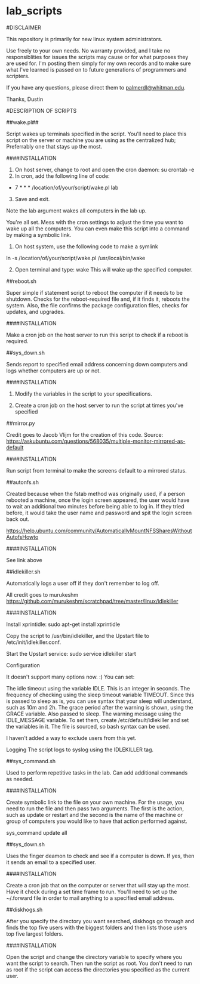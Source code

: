 # lab_scripts

#DISCLAIMER

This repository is primarily for new linux system administrators. 

Use freely to your own needs. No warranty provided, and I take no responsiblities for issues the scripts may cause
or for what purposes they are used for. I'm posting them simply for my own records and to make sure what I've learned
is passed on to future generations of programmers and scripters. 

If you have any questions, please direct them to palmerdl@whitman.edu.

Thanks,
Dustin




#DESCRIPTION OF SCRIPTS

##wake.pl##

Script wakes up terminals specified in the script. You'll need to place this script on the server or machine you are using as the centralized hub; Preferrably one that stays up the most. 

####INSTALLATION
1. On host server, change to root and open the cron daemon:
su
crontab -e
2. In cron, add the following line of code:
* 7 * * * /location/of/your/script/wake.pl lab
3. Save and exit.

Note the lab argument wakes all computers in the lab up. 

You're all set. Mess with the cron settings to adjust the time you want to 
wake up all the computers. You can even make this script into a command by 
making a symbolic link.

1. On host system, use the following code to make a symlink

ln -s /location/of/your/script/wake.pl /usr/local/bin/wake

2. Open terminal and type: wake <hostname>
This will wake up the specified computer.




##reboot.sh

Super simple if statement script to reboot the computer if it needs to be shutdown.
Checks for the reboot-required file and, if it finds it, reboots the system. Also,
the file confirms the package configuration files, checks for updates, and upgrades.

####INSTALLATION

Make a cron job on the host server to run this script to check if a reboot is required.




##sys_down.sh

Sends report to specified email address concerning down computers and logs whether computers
are up or not. 

####INSTALLATION

1. Modify the variables in the script to your specifications.

2. Create a cron job on the host server to run the script at times you've specified






##mirror.py

Credit goes to Jacob Vlijm for the creation of this code. 
Source: https://askubuntu.com/questions/568035/multiple-monitor-mirrored-as-default

####INSTALLATION

Run script from terminal to make the screens default to a mirrored status.




##autonfs.sh

Created because when the fstab method was originally used, if a person rebooted a machine,
once the login screen appeared, the user would have to wait an additional two minutes 
before being able to log in. If they tried before, it would take the user name and password
and spit the login screen back out.

https://help.ubuntu.com/community/AutomaticallyMountNFSSharesWithoutAutofsHowto

####INSTALLATION

See link above




##idlekiller.sh

Automatically logs a user off if they don't remember to log off.

All credit goes to murukeshm
https://github.com/murukeshm/scratchpad/tree/master/linux/idlekiller

####INSTALLATION

Install xprintidle:
sudo apt-get install xprintidle

Copy the script to /usr/bin/idlekiller, and the Upstart file to /etc/init/idlekiller.conf.

Start the Upstart service:
sudo service idlekiller start

Configuration

It doesn't support many options now. :) You can set:

The idle timeout using the variable IDLE. This is an integer in seconds.
The frequency of checking using the sleep timeout variable TIMEOUT. Since this is passed to sleep as is, you can use syntax that your sleep will understand, such as 10m and 2h.
The grace period after the warning is shown, using the GRACE variable. Also passed to sleep.
The warning message using the IDLE_MESSAGE variable.
To set them, create /etc/default/idlekiller and set the variables in it. The file is sourced, so bash syntax can be used.

I haven't added a way to exclude users from this yet.

Logging
The script logs to syslog using the IDLEKILLER tag.





##sys_command.sh

Used to perform repetitive tasks in the lab. Can add additional commands as needed.

####INSTALLATION

Create symbolic link to the file on your own machine. For the usage, you need to run the file and then pass two arguments.
The first is the action, such as update or restart and the second is the name of the machine or group of computers you would like
to have that action performed against. 

sys_command update all





##sys_down.sh

Uses the finger deamon to check and see if a computer is down. If yes, then it sends an email to a specified user.

####INSTALLATION

Create a cron job that on the computer or server that will stay up the most. Have it check during a set time frame to run. You'll
need to set up the ~/.forward file in order to mail anything to a specified email address.





##diskhogs.sh

After you specify the directory you want searched, diskhogs go through and finds the top five users with the biggest folders and then lists those users top five largest folders.

####INSTALLATION

Open the script and change the directory variable to specify where you want the script to search. Then run the script as root. You don't need to run as root if the script can access the directories you specified as the current user.